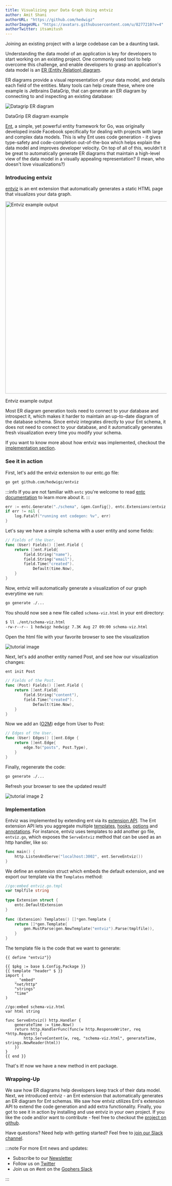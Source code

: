 ```yaml
---
title: Visualizing your Data Graph Using entviz
author: Amit Shani
authorURL: "https://github.com/hedwigz"
authorImageURL: "https://avatars.githubusercontent.com/u/8277210?v=4"
authorTwitter: itsamitush
---
```


Joining an existing project with a large codebase can be a daunting task.  

Understanding the data model of an application is key for developers to start working on an existing project. One  commonly used tool to help overcome this challenge, and enable developers to grasp an application's data model is an [ER (Entity Relation) diagram](https://en.wikipedia.org/wiki/Entity%E2%80%93relationship_model).  

ER diagrams provide a visual representation of your data model, and details each field of the entities. Many tools can help create these, where one example is Jetbrains DataGrip, that can generate an ER diagram by connecting to and inspecting an existing database:

<div style={{textAlign: 'center'}}>
  <img alt="Datagrip ER diagram" src="https://entgo.io/images/assets/entviz/datagrip_er_diagram.png" />
  <p style={{fontSize: 12}}>DataGrip ER diagram example</p>
</div>

[Ent](https://entgo.io/docs/getting-started/), a simple, yet powerful entity framework for Go, was originally developed inside Facebook specifically for dealing with projects with large and complex data models.
This is why Ent uses code generation - it gives type-safety and code-completion out-of-the-box which helps explain the data model and improves developer velocity.
On top of all of this, wouldn't it be great to automatically generate ER diagrams that maintain a high-level view of the data model in a visually appealing representation? (I mean, who doesn't love visualizations?) 

### Introducing entviz
[entviz](https://github.com/hedwigz/entviz) is an ent extension that automatically generates a static HTML page that visualizes your data graph.

<div style={{textAlign: 'center'}}>
  <img width="600px" alt="Entviz example output" src="https://entgo.io/images/assets/entviz/entviz-example-visualization.png" />
  <p style={{fontSize: 12}}>Entviz example output</p>
</div>
Most ER diagram generation tools need to connect to your database and introspect it, which makes it harder to maintain an up-to-date diagram of the database schema. Since entviz integrates directly to your Ent schema, it does not need to connect to your database, and it automatically generates fresh visualization every time you modify your schema.

If you want to know more about how entviz was implemented, checkout the [implementation section](#implementation).

  
### See it in action
First, let's add the entviz extension to our entc.go file:
```bash
go get github.com/hedwigz/entviz
```
:::info
If you are not familiar with `entc` you're welcome to read [entc documentation](https://entgo.io/docs/code-gen#use-entc-as-a-package) to learn more about it.
:::
```go title="ent/entc.go"
err := entc.Generate("./schema", &gen.Config{}, entc.Extensions(entviz.Extension{}))
if err != nil {
	log.Fatalf("running ent codegen: %v", err)
}
```
Let's say we have a simple schema with a user entity and some fields:
```go title="ent/schema/user.go"
// Fields of the User.
func (User) Fields() []ent.Field {
	return []ent.Field{
		field.String("name"),
		field.String("email"),
		field.Time("created").
			Default(time.Now),
	}
}
```
Now, entviz will automatically generate a visualization of our graph everytime we run: 
```bash
go generate ./...
```
You should now see a new file called `schema-viz.html` in your ent directory:
```bash
$ ll ./ent/schema-viz.html
-rw-r--r-- 1 hedwigz hedwigz 7.3K Aug 27 09:00 schema-viz.html
```
Open the html file with your favorite browser to see the visualization

![tutorial image](https://entgo.io/images/assets/entviz/entviz-tutorial-1.png)

Next, let's add another entity named Post, and see how our visualization changes:
```bash
ent init Post
```
```go title="ent/schema/post.go"
// Fields of the Post.
func (Post) Fields() []ent.Field {
	return []ent.Field{
		field.String("content"),
		field.Time("created").
			Default(time.Now),
	}
}
```
Now we add an ([O2M](https://entgo.io/docs/schema-edges/#o2m-two-types)) edge from User to Post:
```go title="ent/schema/post.go"
// Edges of the User.
func (User) Edges() []ent.Edge {
	return []ent.Edge{
		edge.To("posts", Post.Type),
	}
}
```
Finally, regenerate the code:
```bash
go generate ./...
```
Refresh your browser to see the updated result!

![tutorial image 2](https://entgo.io/images/assets/entviz/entviz-tutorial-2.png)


### Implementation
Entviz was implemented by extending ent via its [extension API](https://github.com/ent/ent/blob/1304dc3d795b3ea2de7101c7ca745918def668ef/entc/entc.go#L197).
The Ent extension API lets you aggregate multiple [templates](https://entgo.io/docs/templates/), [hooks](https://entgo.io/docs/hooks/), [options](https://entgo.io/docs/code-gen/#code-generation-options) and [annotations](https://entgo.io/docs/templates/#annotations).
For instance, entviz uses templates to add another go file, `entviz.go`, which exposes the `ServeEntviz` method that can be used as an http handler, like so:
```go
func main() {
	http.ListenAndServe("localhost:3002", ent.ServeEntviz())
}
```
We define an extension struct which embeds the default extension, and we export our template via the `Templates` method:
```go
//go:embed entviz.go.tmpl
var tmplfile string
 
type Extension struct {
	entc.DefaultExtension
}
 
func (Extension) Templates() []*gen.Template {
	return []*gen.Template{
		gen.MustParse(gen.NewTemplate("entviz").Parse(tmplfile)),
	}
}
```
The template file is the code that we want to generate:
```gotemplate
{{ define "entviz"}}
 
{{ $pkg := base $.Config.Package }}
{{ template "header" $ }}
import (
	_ "embed"
	"net/http"
	"strings"
	"time"
)

//go:embed schema-viz.html
var html string

func ServeEntviz() http.Handler {
	generateTime := time.Now()
	return http.HandlerFunc(func(w http.ResponseWriter, req *http.Request) {
		http.ServeContent(w, req, "schema-viz.html", generateTime, strings.NewReader(html))
	})
}
{{ end }}
```
That's it! now we have a new method in ent package.  

### Wrapping-Up

We saw how ER diagrams help developers keep track of their data model. Next, we introduced entviz - an Ent extension that automatically generates an ER diagram for Ent schemas. We saw how entviz utilizes Ent's extension API to extend the code generation and add extra functionality. Finally, you got to see it in action by installing and use entviz in your own project. If you like the code and/or want to contribute - feel free to checkout the [project on github](https://github.com/hedwigz/entviz).

Have questions? Need help with getting started? Feel free to [join our Slack channel](https://entgo.io/docs/slack/).

:::note For more Ent news and updates:

- Subscribe to our [Newsletter](https://www.getrevue.co/profile/ent)
- Follow us on [Twitter](https://twitter.com/entgo_io)
- Join us on #ent on the [Gophers Slack](https://entgo.io/docs/slack)

:::

